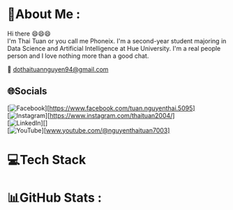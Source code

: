 # 💫About Me :
Hi there 😄😄😄<br>
I'm Thai Tuan or you call me Phoneix. I'm a second-year student majoring in Data Science and Artificial Intelligence at Hue University. I'm a real people person and I love nothing more than a good chat.

📧 dothaituannguyen94@gmail.com
## 🌐Socials
[![Facebook](https://img.shields.io/badge/Facebook-%231877F2.svg?logo=Facebook&logoColor=white)][https://www.facebook.com/tuan.nguyenthai.5095]<br>
[![Instagram](https://img.shields.io/badge/Instagram-%23E4405F.svg?logo=Instagram&logoColor=white)][https://www.instagram.com/thaituan2004/]<br>
[![LinkedIn](https://img.shields.io/badge/LinkedIn-%230077B5.svg?logo=linkedin&logoColor=white)][]<br>
[![YouTube](https://img.shields.io/badge/YouTube-%23FF0000.svg?logo=YouTube&logoColor=white)][www.youtube.com/@nguyenthaituan7003]<br>
# 💻Tech Stack
# 📊GitHub Stats :
